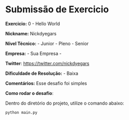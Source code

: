 # Submissão de Exercicio

**Exercicio:** 0 - Hello World

**Nickname:** Nickdyegars

**Nível Técnico:** - Junior - Pleno - Senior

**Empresa:** - Sua Empresa -

**Twitter**: https://twitter.com/nickdyegars

**Dificuldade de Resolução:** - Baixa

**Comentários:** Esse desafio foi simples

**Como rodar o desafio**: 

Dentro do diretório do projeto, utilize o comando abaixo: 
```bash
python main.py
```
